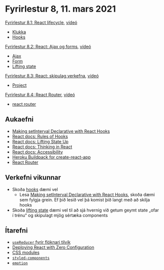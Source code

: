 # Fyrirlestur 8, 11. mars 2021

[Fyrirlestur 8.1: React lifecycle](08.1.react-lifecycle.md), [vídeó](https://youtu.be/C2ApcYVR6Mc)

* [Klukka](./daemi/01.clock)
* [Hooks](./daemi/02.hooks)

[Fyrirlestur 8.2: React: Ajax og forms](08.2.react-ajax-forms.md), [vídeó](https://youtu.be/avUfO9sPScs)

* [Ajax](./daemi/03.ajax)
* [Form](./daemi/04.form)
* [Lifting state](./daemi/05.lifting-state)

[Fyrirlestur 8.3: React: skipulag verkefna](08.3.react-project.md), [vídeó](https://youtu.be/H_qoQma_UHw)

* [Project](./daemi/06.project)

[Fyrirlestur 8.4: React Router](08.4.react-router.md), [vídeó](https://youtu.be/Z_y70KqNaDM)

* [react router](./daemi/07.react-router)

## Aukaefni

* [Making setInterval Declarative with React Hooks](https://overreacted.io/making-setinterval-declarative-with-react-hooks/)
* [React docs: Rules of Hooks](https://reactjs.org/docs/hooks-rules.html)
* [React docs: Lifting State Up](https://reactjs.org/docs/lifting-state-up.html)
* [React docs: Thinking in React](https://reactjs.org/docs/thinking-in-react.html)
* [React docs: Accessibility](https://reactjs.org/docs/accessibility.html)
* [Heroku Buildpack for create-react-app](https://github.com/mars/create-react-app-buildpack)
* [React Router](https://reactrouter.com/web/guides/quick-start)

## Verkefni vikunnar

* Skoða [hooks](./daemi/02.hooks) dæmi vel
  * Lesa [Making setInterval Declarative with React Hooks](https://overreacted.io/making-setinterval-declarative-with-react-hooks/), skoða dæmi sem fylgja grein. Ef þið lesið vel þá komist þið langt með að skilja hooks
* Skoða [lifting state](./daemi/05.lifting-state) dæmi vel til að sjá hvernig við getum geymt state „ofar í trénu“ og skipulagt mjög sértæka components

## Ítarefni

* [`useReducer` fyrir flóknari tilvik](https://reactjs.org/docs/hooks-reference.html#functional-updates)
* [Deploying React with Zero Configuration](https://blog.heroku.com/deploying-react-with-zero-configuration)
* [CSS modules](https://github.com/css-modules/css-modules)
* [`styled-components`](https://styled-components.com/)
* [`emotion`](https://emotion.sh/docs/introduction)
